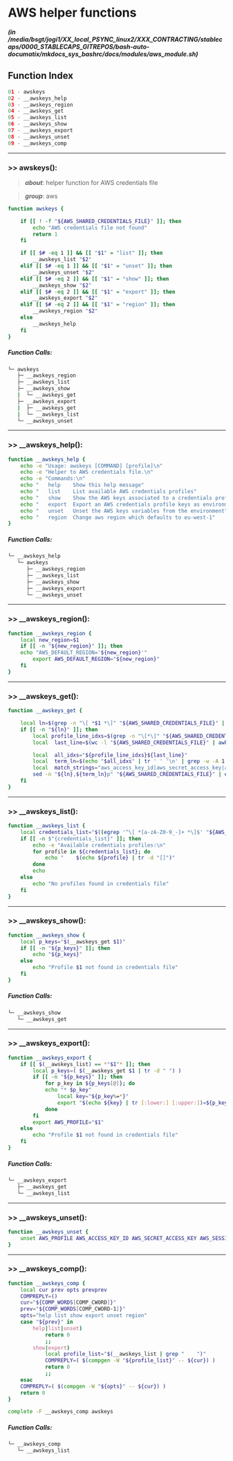 
AWS helper functions
====================


***(in /media/bsgt/jogi1/XX_local_PSYNC_linux2/XXX_CONTRACTING/stablecaps/0000_STABLECAPS_GITREPOS/bash-auto-documatix/mkdocs_sys_bashrc/docs/modules/aws_module.sh)***
## Function Index


```python
01 - awskeys
02 - __awskeys_help
03 - __awskeys_region
04 - __awskeys_get
05 - __awskeys_list
06 - __awskeys_show
07 - __awskeys_export
08 - __awskeys_unset
09 - __awskeys_comp
```

******
### >> awskeys():


>***about***: helper function for AWS credentials file


>***group***: aws


```bash
function awskeys {

    if [[ ! -f "${AWS_SHARED_CREDENTIALS_FILE}" ]]; then
        echo "AWS credentials file not found"
        return 1
    fi

    if [[ $# -eq 1 ]] && [[ "$1" = "list" ]]; then
        __awskeys_list "$2"
    elif [[ $# -eq 1 ]] && [[ "$1" = "unset" ]]; then
        __awskeys_unset "$2"
    elif [[ $# -eq 2 ]] && [[ "$1" = "show" ]]; then
        __awskeys_show "$2"
    elif [[ $# -eq 2 ]] && [[ "$1" = "export" ]]; then
        __awskeys_export "$2"
    elif [[ $# -eq 2 ]] && [[ "$1" = "region" ]]; then
        __awskeys_region "$2"
    else
        __awskeys_help
    fi
}

```
##### Function Calls:


```bash
└─ awskeys
   ├─ __awskeys_region
   ├─ __awskeys_list
   ├─ __awskeys_show
   |  └─ __awskeys_get
   ├─ __awskeys_export
   |  ├─ __awskeys_get
   |  └─ __awskeys_list
   └─ __awskeys_unset
```




******
### >> __awskeys_help():


```bash
function __awskeys_help {
    echo -e "Usage: awskeys [COMMAND] [profile]\n"
    echo -e "Helper to AWS credentials file.\n"
    echo -e "Commands:\n"
    echo "   help    Show this help message"
    echo "   list    List available AWS credentials profiles"
    echo "   show    Show the AWS keys associated to a credentials profile"
    echo "   export  Export an AWS credentials profile keys as environment variables"
    echo "   unset   Unset the AWS keys variables from the environment"
    echo "   region  Change aws region which defaults to eu-west-1"
}

```
##### Function Calls:


```bash
└─ __awskeys_help
   └─ awskeys
      ├─ __awskeys_region
      ├─ __awskeys_list
      ├─ __awskeys_show
      ├─ __awskeys_export
      └─ __awskeys_unset
```




******
### >> __awskeys_region():


```bash
function __awskeys_region {
    local new_region=$1
    if [[ -n "${new_region}" ]]; then
    echo "AWS_DEFAULT_REGION='${new_region}'"
        export AWS_DEFAULT_REGION="${new_region}"
    fi
}

```




******
### >> __awskeys_get():


```bash
function __awskeys_get {

    local ln=$(grep -n "\[ *$1 *\]" "${AWS_SHARED_CREDENTIALS_FILE}" | cut -d ":" -f 1)
    if [[ -n "${ln}" ]]; then
        local profile_line_idxs=$(grep -n "\[*\]" "${AWS_SHARED_CREDENTIALS_FILE}" | tr ":" " " | awk '{print $1}' | tr '\n' ' ')
        local  last_line=$(wc -l "${AWS_SHARED_CREDENTIALS_FILE}" | awk '{print $1}')

        local  all_idxs="${profile_line_idxs}${last_line}"
        local  term_ln=$(echo "$all_idxs" | tr ' ' '\n' | grep -w -A 1 "$ln" | tail -1)
        local  match_strings="aws_access_key_id|aws_secret_access_key|aws_session_token|aws_default_region|aws_default_output|aws_profile|aws_role_session_name|aws_ca_bundle|AWS_ACCESS_KEY_ID|AWS_SECRET_ACCESS_KEY|AWS_SESSION_TOKEN|AWS_DEFAULT_REGION|AWS_DEFAULT_OUTPUT|AWS_PROFILE|AWS_ROLE_SESSION_NAME|AWS_CA_BUNDLE"
        sed -n "${ln},${term_ln}p" "${AWS_SHARED_CREDENTIALS_FILE}" | egrep  "${match_strings}"
    fi
}

```




******
### >> __awskeys_list():


```bash
function __awskeys_list {
    local credentials_list="$((egrep '^\[ *[a-zA-Z0-9_-]+ *\]$' "${AWS_SHARED_CREDENTIALS_FILE}"; grep "\[" "${AWS_SHARED_CREDENTIALS_FILE}" | sed "s|\[profile |\[|g") | sort | uniq)"
    if [[ -n $"{credentials_list}" ]]; then
        echo -e "Available credentials profiles:\n"
        for profile in ${credentials_list}; do
            echo "    $(echo ${profile} | tr -d "[]")"
        done
        echo
    else
        echo "No profiles found in credentials file"
    fi
}

```




******
### >> __awskeys_show():


```bash
function __awskeys_show {
    local p_keys="$(__awskeys_get $1)"
    if [[ -n "${p_keys}" ]]; then
        echo "${p_keys}"
    else
        echo "Profile $1 not found in credentials file"
    fi
}

```
##### Function Calls:


```bash
└─ __awskeys_show
   └─ __awskeys_get
```




******
### >> __awskeys_export():


```bash
function __awskeys_export {
    if [[ $(__awskeys_list) == *"$1"* ]]; then
        local p_keys=( $(__awskeys_get $1 | tr -d " ") )
        if [[ -n "${p_keys}" ]]; then
            for p_key in ${p_keys[@]}; do
            echo "* $p_key"
                local key="${p_key%=*}"
                export "$(echo ${key} | tr [:lower:] [:upper:])=${p_key#*=}"
            done
        fi
        export AWS_PROFILE="$1"
    else
        echo "Profile $1 not found in credentials file"
    fi
}

```
##### Function Calls:


```bash
└─ __awskeys_export
   ├─ __awskeys_get
   └─ __awskeys_list
```




******
### >> __awskeys_unset():


```bash
function __awskeys_unset {
    unset AWS_PROFILE AWS_ACCESS_KEY_ID AWS_SECRET_ACCESS_KEY AWS_SESSION_TOKEN
}

```




******
### >> __awskeys_comp():


```bash
function __awskeys_comp {
    local cur prev opts prevprev
    COMPREPLY=()
    cur="${COMP_WORDS[COMP_CWORD]}"
    prev="${COMP_WORDS[COMP_CWORD-1]}"
    opts="help list show export unset region"
    case "${prev}" in
        help|list|unset)
            return 0
            ;;
        show|export)
            local profile_list="$(__awskeys_list | grep "    ")"
            COMPREPLY=( $(compgen -W "${profile_list}" -- ${cur}) )
            return 0
            ;;
    esac
    COMPREPLY=( $(compgen -W "${opts}" -- ${cur}) )
    return 0
}

complete -F __awskeys_comp awskeys

```
##### Function Calls:


```bash
└─ __awskeys_comp
   └─ __awskeys_list
```


